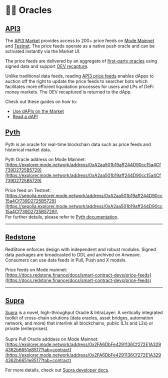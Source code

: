 # 🧙‍♂️ Oracles

## [API3](https://api3.org/)

The [API3 Market](https://market.api3.org/mode) provides access to 200+ price feeds on [Mode Mainnet](https://market.api3.org/mode) and [Testnet](https://market.api3.org/mode-sepolia-testnet). The price feeds operate as a native push oracle and can be activated instantly via the Market UI.

The price feeds are delivered by an aggregate of [first-party oracles](https://docs.api3.org/explore/airnode/why-first-party-oracles.html) using signed data and support [OEV recapture](https://docs.api3.org/explore/introduction/oracle-extractable-value.html).

Unlike traditional data feeds, reading [API3 price feeds](https://docs.api3.org/guides/dapis/) enables dApps to auction off the right to update the price feeds to searcher bots which facilitates more efficient liquidation processes for users and LPs of DeFi money markets. The OEV recaptured is returned to the dApp.

Check out these guides on how to:
- [Use dAPIs on the Market](https://docs.api3.org/guides/dapis/subscribing-to-dapis/)
- [Read a dAPI](https://docs.api3.org/guides/dapis/read-a-dapi/)

## [Pyth](https://pyth.network/)

Pyth is an oracle for real-time blockchain data such as price feeds and historical market data.

Pyth Oracle address on Mode Mainnet:\
[https://explorer.mode.network/address/0xA2aa501b19aff244D90cc15a4Cf739D2725B5729](https://explorer.mode.network/address/0xA2aa501b19aff244D90cc15a4Cf739D2725B5729)

Price feed on Testnet:\
[https://sepolia.explorer.mode.network/address/0xA2aa501b19aff244D90cc15a4Cf739D2725B5729](https://sepolia.explorer.mode.network/address/0xA2aa501b19aff244D90cc15a4Cf739D2725B5729)\
\
For further details, please refer to [Pyth documentation](https://docs.pyth.network/documentation).

***

## [Redstone](https://redstone.finance/)

RedStone enforces design with independent and robust modules. Signed data packages are broadcasted to DDL and archived on Arweave. Consumers can use data feeds in Pull, Push and X models.

Price feeds on Mode mainnet:\
[https://docs.redstone.finance/docs/smart-contract-devs/price-feeds](https://docs.redstone.finance/docs/smart-contract-devs/price-feeds)

***

## [Supra](https://supraoracles.com/)

[Supra](https://supraoracles.com) is a novel, high-throughput Oracle & IntraLayer: A vertically integrated toolkit of cross-chain solutions (data oracles, asset bridges, automation network, and more) that interlink all blockchains, public (L1s and L2s) or private (enterprises).\
\
Supra Pull Oracle adddess on Mode Mainnet:\
[https://explorer.mode.network/address/0x2FA6DbFe4291136Cf272E1A3294362b6651e8517?tab=contract](https://explorer.mode.network/address/0x2FA6DbFe4291136Cf272E1A3294362b6651e8517?tab=contract)

For more details, check out [Supra developer docs](https://supraoracles.com/docs/overview/).

